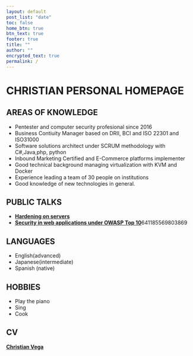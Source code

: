 ```yaml
---
layout: default
post_list: "date"
toc: false
home_btn: true
btn_text: true
footer: true
title: ""
author: ""
encrypted_text: true
permalink: /
---
```


# CHRISTIAN PERSONAL HOMEPAGE

##  AREAS OF KNOWLEDGE
*	Pentester and computer security profesional since 2016
*	Business Contiuity Manager based on DRII, BCI and ISO 22301 and ISO31000
*	Software solutions architect under SCRUM methodology with C#,Java,php, python
*	Inbound Marketing Certified and E-Commerce platforms implementer
*	Good technical background managing virtualization with KVM and Docker
*	Experience leading a team of 30 people on institutions
*	Good knowledge of new technologies in general.

##  PUBLIC TALKS
* [**Hardening on servers**](https://youtu.be/etEYmnBp8ak)
* [**Security in web applications under OWASP Top 10**](https://www.facebook.com/1538400019767318/videos/)641185569803869
##  LANGUAGES
*	English(advanced)
*	Japanese(intermediate) 
*	Spanish (native)
##  HOBBIES
*	Play the piano
*	Sing
*	Cook

## CV

[**Christian Vega**](https://drive.google.com/file/d/13yvVnSvYO5ruuu1gSyFN5NPhfly1fORN/view?usp=sharing)

